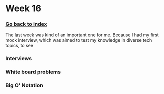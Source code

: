 # Week 16

### [Go back to index](http://luis-valdez.github.io/Learning-Journal)

The last week was kind of an important one for me. Because I had my first mock interview, which was aimed to test my knowledge in diverse tech topics, to see 
### Interviews
### White board problems
### Big O' Notation
